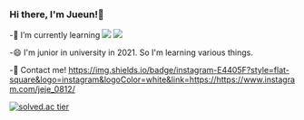 ### Hi there, I'm Jueun!👋

-🌱 I’m currently learning <img src="https://img.shields.io/badge/C++-00599C?style=flat-square&logo=C%2B%2B&logoColor=white"/></a> <img src="https://img.shields.io/badge/Kotlin-0095D5?style=flat-square&logo=Kotlin&logoColor=white"/></a>

-😄 I'm junior in university in 2021. So I'm learning various things.

-📱 Contact me! https://img.shields.io/badge/instagram-E4405F?style=flat-square&logo=instagram&logoColor=white&link=https://https://www.instagram.com/jeje_0812/

[![solved.ac tier](http://mazassumnida.wtf/api/generate_badge?boj=dlwndms0812)](https://solved.ac/dlwndms0812)


